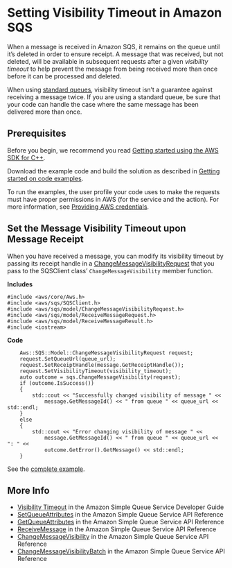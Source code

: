 # Setting Visibility Timeout in Amazon SQS<a name="examples-sqs-visibility-timeout"></a>

When a message is received in Amazon SQS, it remains on the queue until it’s deleted in order to ensure receipt\. A message that was received, but not deleted, will be available in subsequent requests after a given *visibility timeout* to help prevent the message from being received more than once before it can be processed and deleted\.

When using [standard queues](https://docs.aws.amazon.com/AWSSimpleQueueService/latest/SQSDeveloperGuide/standard-queues.html), visibility timeout isn’t a guarantee against receiving a message twice\. If you are using a standard queue, be sure that your code can handle the case where the same message has been delivered more than once\.

## Prerequisites<a name="codeExamplePrereq"></a>

Before you begin, we recommend you read [Getting started using the AWS SDK for C\+\+](getting-started.md)\. 

Download the example code and build the solution as described in [Getting started on code examples](getting-started-code-examples.md)\. 

To run the examples, the user profile your code uses to make the requests must have proper permissions in AWS \(for the service and the action\)\. For more information, see [Providing AWS credentials](credentials.md)\.

## Set the Message Visibility Timeout upon Message Receipt<a name="sqs-visibility-timeout-receipt"></a>

When you have received a message, you can modify its visibility timeout by passing its receipt handle in a [ChangeMessageVisibilityRequest](https://sdk.amazonaws.com/cpp/api/LATEST/class_aws_1_1_s_q_s_1_1_model_1_1_change_message_visibility_request.html) that you pass to the SQSClient class’ `ChangeMessageVisibility` member function\.

 **Includes** 

```
#include <aws/core/Aws.h>
#include <aws/sqs/SQSClient.h>
#include <aws/sqs/model/ChangeMessageVisibilityRequest.h>
#include <aws/sqs/model/ReceiveMessageRequest.h>
#include <aws/sqs/model/ReceiveMessageResult.h>
#include <iostream>
```

 **Code** 

```
    Aws::SQS::Model::ChangeMessageVisibilityRequest request;
    request.SetQueueUrl(queue_url);
    request.SetReceiptHandle(message.GetReceiptHandle());
    request.SetVisibilityTimeout(visibility_timeout);
    auto outcome = sqs.ChangeMessageVisibility(request);
    if (outcome.IsSuccess())
    {
        std::cout << "Successfully changed visibility of message " <<
            message.GetMessageId() << " from queue " << queue_url << std::endl;
    }
    else
    {
        std::cout << "Error changing visibility of message " <<
            message.GetMessageId() << " from queue " << queue_url << ": " <<
            outcome.GetError().GetMessage() << std::endl;
    }
```

See the [complete example](https://github.com/awsdocs/aws-doc-sdk-examples/tree/main/cpp/example_code/sqs/change_message_visibility.cpp)\.

## More Info<a name="more-info"></a>
+  [Visibility Timeout](https://docs.aws.amazon.com/AWSSimpleQueueService/latest/SQSDeveloperGuide/sqs-visibility-timeout.html) in the Amazon Simple Queue Service Developer Guide
+  [SetQueueAttributes](https://docs.aws.amazon.com/AWSSimpleQueueService/latest/APIReference/API_SetQueueAttributes.html) in the Amazon Simple Queue Service API Reference
+  [GetQueueAttributes](https://docs.aws.amazon.com/AWSSimpleQueueService/latest/APIReference/API_GetQueueAttributes.html) in the Amazon Simple Queue Service API Reference
+  [ReceiveMessage](https://docs.aws.amazon.com/AWSSimpleQueueService/latest/APIReference/API_ReceiveMessage.html) in the Amazon Simple Queue Service API Reference
+  [ChangeMessageVisibility](https://docs.aws.amazon.com/AWSSimpleQueueService/latest/APIReference/API_ChangeMessageVisibility.html) in the Amazon Simple Queue Service API Reference
+  [ChangeMessageVisibilityBatch](https://docs.aws.amazon.com/AWSSimpleQueueService/latest/APIReference/API_ChangeMessageVisibilityBatch.html) in the Amazon Simple Queue Service API Reference